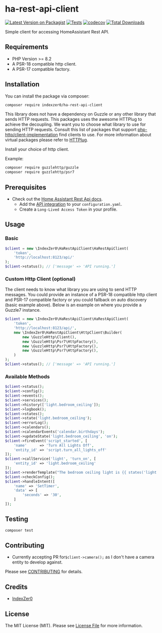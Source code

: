 # ha-rest-api-client

[![Latest Version on Packagist](https://img.shields.io/packagist/v/indexzer0/ha-rest-api-client.svg?style=flat-square)](https://packagist.org/packages/indexzer0/ha-rest-api-client)
[![Tests](https://img.shields.io/github/actions/workflow/status/indexzer0/ha-rest-api-client/run-tests.yml?branch=main&label=tests&style=flat-square)](https://github.com/indexzer0/ha-rest-api-client/actions/workflows/run-tests.yml)
[![codecov](https://codecov.io/gh/IndexZer0/ha-rest-api-client/graph/badge.svg?token=JMF8UG8S4Y)](https://codecov.io/gh/IndexZer0/ha-rest-api-client)
[![Total Downloads](https://img.shields.io/packagist/dt/indexzer0/ha-rest-api-client.svg?style=flat-square)](https://packagist.org/packages/indexzer0/ha-rest-api-client)

Simple client for accessing HomeAssistant Rest API.

## Requirements

- PHP Version >= 8.2
- A PSR-18 compatible http client.
- A PSR-17 compatible factory.

## Installation

You can install the package via composer:

```bash
composer require indexzer0/ha-rest-api-client
```

This library does not have a dependency on Guzzle or any other library that sends HTTP requests. This packages uses the awesome HTTPlug to achieve the decoupling. We want you to choose what library to use for sending HTTP requests. Consult this list of packages that support [php-http/client-implementation](https://packagist.org/providers/php-http/client-implementation) find clients to use. For more information about virtual packages please refer to [HTTPlug](https://docs.php-http.org/en/latest/httplug/users.html).

Install your choice of http client.

Example:
```bash
composer require guzzlehttp/guzzle
composer require guzzlehttp/psr7
```

## Prerequisites

- Check out the [Home Assistant Rest Api docs](https://developers.home-assistant.io/docs/api/rest/).
  - Add the [API integration](https://www.home-assistant.io/integrations/api/) to your `configuration.yaml`.
  - Create a `Long-Lived Access Token` in your profile.

## Usage

### Basic
```php
$client = new \IndexZer0\HaRestApiClient\HaRestApiClient(
    'token',
    'http://localhost:8123/api/'
);
$client->status(); // ['message' => 'API running.']
```

### Custom Http Client (optional)

The client needs to know what library you are using to send HTTP messages. You could provide an instance of a PSR-18 compatible http client and PSR-17 compatible factory or you could fallback on auto discovery (basic example above). Below is an example on where you provide a Guzzle7 instance.

```php
$client = new \IndexZer0\HaRestApiClient\HaRestApiClient(
    'token',
    'http://localhost:8123/api/',
    new \IndexZer0\HaRestApiClient\HttpClient\Builder(
        new \GuzzleHttp\Client(),
        new \GuzzleHttp\Psr7\HttpFactory(),
        new \GuzzleHttp\Psr7\HttpFactory(),
        new \GuzzleHttp\Psr7\HttpFactory(),
    )
);
$client->status(); // ['message' => 'API running.']
```

### Available Methods

```php
$client->status();
$client->config();
$client->events();
$client->services();
$client->history(['light.bedroom_ceiling']);
$client->logbook();
$client->states();
$client->state('light.bedroom_ceiling');
$client->errorLog();
$client->calendars();
$client->calendarEvents('calendar.birthdays');
$client->updateState('light.bedroom_ceiling', 'on');
$client->fireEvent('script_started', [
    'name'      => 'Turn All Lights Off',
    'entity_id' => 'script.turn_all_lights_off'
]);
$client->callService('light', 'turn_on', [
    'entity_id' => 'light.bedroom_ceiling'
]);
$client->renderTemplate("The bedroom ceiling light is {{ states('light.bedroom_ceiling') }}.");
$client->checkConfig();
$client->handleIntent([
    'name' => 'SetTimer',
    'data' => [
        'seconds' => '30',
    ]
]);
```

## Testing

```bash
composer test
```

## Contributing

- Currently accepting PR for```$client->camera();``` as I don't have a camera entity to develop against.

Please see [CONTRIBUTING](https://github.com/spatie/.github/blob/main/CONTRIBUTING.md) for details.

## Credits

- [IndexZer0](https://github.com/IndexZer0)

## License

The MIT License (MIT). Please see [License File](LICENSE.md) for more information.

